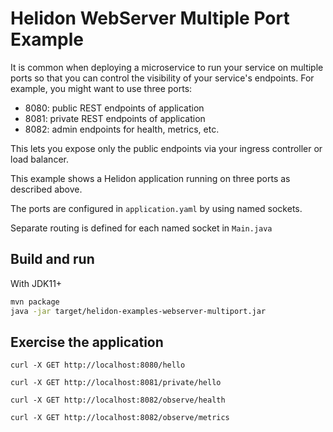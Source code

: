 # Helidon WebServer Multiple Port Example

It is common when deploying a microservice to run your service on
multiple ports so that you can control the visibility of your
service's endpoints. For example, you might want to use three ports:

- 8080: public REST endpoints of application
- 8081: private REST endpoints of application
- 8082: admin endpoints for health, metrics, etc.

This lets you expose only the public endpoints via your 
ingress controller or load balancer.

This example shows a Helidon application running on three ports
as described above.

The ports are configured in `application.yaml` by using named sockets.

Separate routing is defined for each named socket in `Main.java`

## Build and run

With JDK11+
```bash
mvn package
java -jar target/helidon-examples-webserver-multiport.jar
```
## Exercise the application

```
curl -X GET http://localhost:8080/hello

curl -X GET http://localhost:8081/private/hello

curl -X GET http://localhost:8082/observe/health

curl -X GET http://localhost:8082/observe/metrics
```
